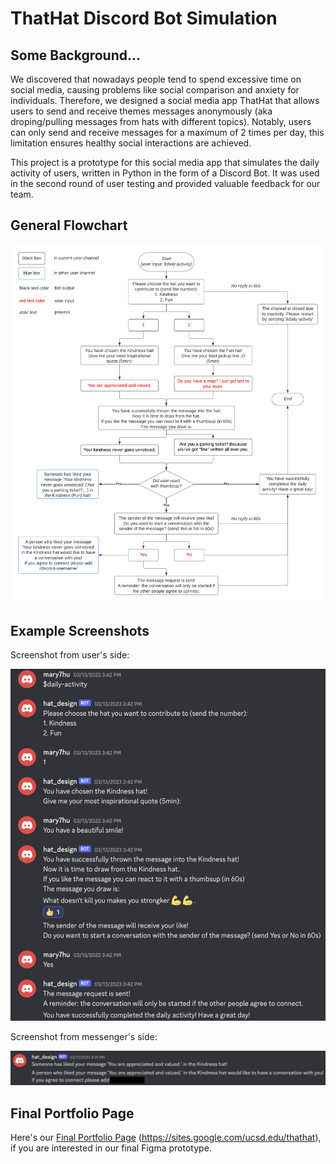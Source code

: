 # ThatHat Discord Bot Simulation

## Some Background...
We discovered that nowadays people tend to spend excessive time on social media, causing problems like social comparison and anxiety for individuals. Therefore, we designed a social media app ThatHat that allows users to send and receive themes messages anonymously (aka droping/pulling messages from hats with different topics). Notably, users can only send and receive messages for a maximum of 2 times per day, this limitation ensures healthy social interactions are achieved.

This project is a prototype for this social media app that simulates the daily activity of users, written in Python in the form of a Discord Bot. It was used in the second round of user testing and provided valuable feedback for our team.

## General Flowchart
![flowchart](flowchart.png)

## Example Screenshots
Screenshot from user's side:

![user-side-example](user-side-example.png)

Screenshot from messenger's side:

![messenger-side-example](messenger-side-example.png)

## Final Portfolio Page
Here's our [Final Portfolio Page](https://sites.google.com/ucsd.edu/thathat) (https://sites.google.com/ucsd.edu/thathat), if you are interested in our final Figma prototype.